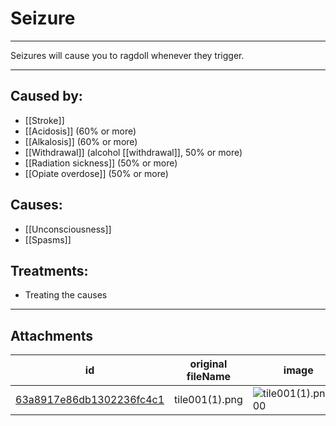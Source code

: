 # Seizure

 

---

Seizures will cause you to ragdoll whenever they trigger.

---
## Caused by:

- [[Stroke]]
- [[Acidosis]] (60% or more)
- [[Alkalosis]] (60% or more)
- [[Withdrawal]] (alcohol [[withdrawal]], 50% or more)
- [[Radiation sickness]] (50% or more)
- [[Opiate overdose]] (50% or more)

## Causes:

- [[Unconsciousness]]
- [[Spasms]]

## Treatments:

- Treating the causes

---

## Attachments

id | original fileName | image
---|---|---
[63a8917e86db1302236fc4c1](63a8917e86db1302236fc4c1.png) | tile001(1).png | ![tile001(1).png\|200](63a8917e86db1302236fc4c1.png)
